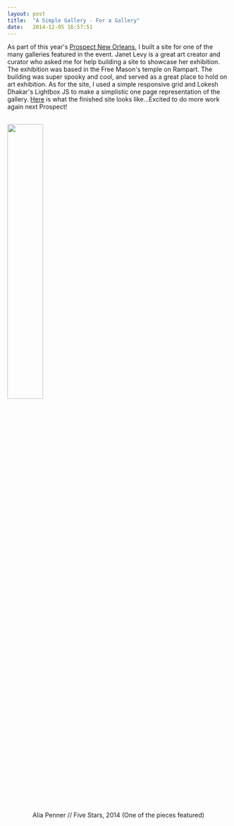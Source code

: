 ```yaml
---
layout: post
title:  "A Simple Gallery - For a Gallery" 
date:   2014-12-05 16:57:51
---
```


As part of this year's <a href="http://www.prospectneworleans.org/p3plus/">Prospect New Orleans</a>, I built a site for one of the many galleries featured in the event. Janet Levy is a great art creator and curator who asked me for help building a site to showcase her exhibition. The exhibition was based in the Free Mason's temple on Rampart. The building was super spooky and cool, and served as a great place to hold on art exhibition. As for the site, I used a simple responsive grid and Lokesh Dhakar's Lightbox JS to make a simplistic one page representation of the gallery. <a href="http://janetlevyprojects.com">Here</a> is what the finished site looks like...Excited to do more work again next Prospect! 

<br>
<img src="http://janetlevyprojects.com/cry-me-a-river/img/star.jpg" style="height:40%;"/>
<center>Alia Penner // Five Stars, 2014 (One of the pieces featured)</center>

